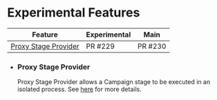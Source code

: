 # Experimental Features

| Feature | Experimental | Main |
|--------|--------|--------|
| [Proxy Stage Provider](#proxy-stage-provider) | PR #229 | PR #230 |

* ### Proxy Stage Provider

    Proxy Stage Provider allows a Campaign stage to be executed in an isolated process. See [here](./docs/symphony-book/workflow/provider-proxy.md) for more details.